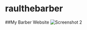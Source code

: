 # raulthebarber
##My Barber Website
![Screenshot
2](https://github.com/jimenezraul/raulthebarber/blob/master/raulthebarber.net.jpeg)
